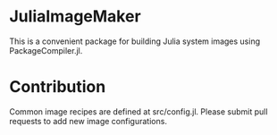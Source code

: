 # JuliaImageMaker

This is a convenient package for building Julia system images using PackageCompiler.jl.


# Contribution
Common image recipes are defined at src/config.jl.
Please submit pull requests to add new image configurations.

